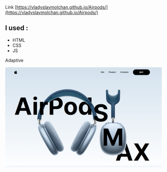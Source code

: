 Link  [https://vladyslavmolchan.github.io/Airpods/](https://vladyslavmolchan.github.io/Airpods/)

## I used :

- HTML
- CSS
- JS

Adaptive

![Website](./images/md.png)
